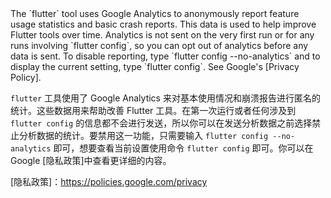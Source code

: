 <aside class="alert alert-warning" role="alert" markdown="1">
  The `flutter` tool uses Google Analytics to anonymously report feature usage statistics
  and basic crash reports. This data is used to help improve Flutter tools over time.
  Analytics is not sent on the very first run or for any runs involving `flutter config`,
  so you can opt out of analytics before any data is sent. To disable reporting,
  type `flutter config --no-analytics` and to display the current setting, type
  `flutter config`. See Google's [Privacy Policy].

  `flutter` 工具使用了 Google Analytics 来对基本使用情况和崩溃报告进行匿名的统计。这些数据用来帮助改善 Flutter 工具。在第一次运行或者任何涉及到 `flutter config` 的信息都不会进行发送，所以你可以在发送分析数据之前选择禁止分析数据的统计。要禁用这一功能，只需要输入 `flutter config --no-analytics` 即可，想要查看当前设置使用命令 `flutter config` 即可。你可以在 Google [隐私政策]中查看更详细的内容。

  [Privacy Policy]: https://policies.google.com/privacy

  [隐私政策]：https://policies.google.com/privacy
</aside>
